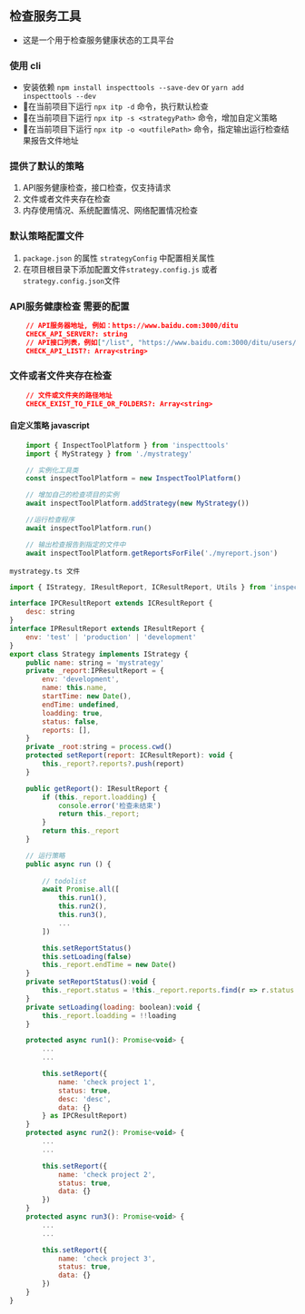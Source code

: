 ## 检查服务工具

- 这是一个用于检查服务健康状态的工具平台

### 使用 cli

* 安装依赖 `npm install inspecttools --save-dev` or `yarn add inspecttools --dev`
* 在当前项目下运行 `npx itp -d` 命令，执行默认检查
* 在当前项目下运行 `npx itp -s <strategyPath>` 命令，增加自定义策略
* 在当前项目下运行 `npx itp -o <outfilePath>` 命令，指定输出运行检查结果报告文件地址

### 提供了默认的策略

1. API服务健康检查，接口检查，仅支持<GET>请求
2. 文件或者文件夹存在检查
3. 内存使用情况、系统配置情况、网络配置情况检查

### 默认策略配置文件

1. `package.json` 的属性 `strategyConfig` 中配置相关属性
2. 在项目根目录下添加配置文件`strategy.config.js` 或者 `strategy.config.json`文件

### API服务健康检查 需要的配置
```json
    // API服务器地址, 例如：https://www.baidu.com:3000/ditu
    CHECK_API_SERVER?: string 
    // API接口列表，例如["/list", "https://www.baidu.com:3000/ditu/users/list"]
    CHECK_API_LIST?: Array<string>
```

### 文件或者文件夹存在检查
```json
    // 文件或文件夹的路径地址
    CHECK_EXIST_TO_FILE_OR_FOLDERS?: Array<string>
```

#### 自定义策略 javascript

```javascript 
    import { InspectToolPlatform } from 'inspecttools'
    import { MyStrategy } from './mystrategy'

    // 实例化工具类
    const inspectToolPlatform = new InspectToolPlatform()

    // 增加自己的检查项目的实例
    await inspectToolPlatform.addStrategy(new MyStrategy())

    //运行检查程序
    await inspectToolPlatform.run()

    // 输出检查报告到指定的文件中
    await inspectToolPlatform.getReportsForFile('./myreport.json')

```

`mystrategy.ts 文件`
```javascript
import { IStrategy, IResultReport, ICResultReport, Utils } from 'inspecttools'

interface IPCResultReport extends ICResultReport {
    desc: string
}
interface IPResultReport extends IResultReport {
    env: 'test' | 'production' | 'development'
}
export class Strategy implements IStrategy {
    public name: string = 'mystrategy'
    private _report:IPResultReport = {
        env: 'development',
        name: this.name,
        startTime: new Date(),
        endTime: undefined,
        loadding: true,
        status: false,
        reports: [],
    }
    private _root:string = process.cwd()
    protected setReport(report: ICResultReport): void {
        this._report?.reports?.push(report)
    }

    public getReport(): IResultReport {
        if (this._report.loadding) {
            console.error('检查未结束')
            return this._report;
        }
        return this._report
    }

    // 运行策略
    public async run () {
        
        // todolist
        await Promise.all([
            this.run1(),
            this.run2(),
            this.run3(),
            ...
        ])

        this.setReportStatus()
        this.setLoading(false)
        this._report.endTime = new Date()
    }
    private setReportStatus():void {
        this._report.status = !this._report.reports.find(r => r.status === false)
    }
    private setLoading(loading: boolean):void {
        this._report.loadding = !!loading
    }

    protected async run1(): Promise<void> {
        ...
        ...

        this.setReport({
            name: 'check project 1',
            status: true,
            desc: 'desc',
            data: {}
        } as IPCResultReport)
    }
    protected async run2(): Promise<void> {
        ... 
        ... 

        this.setReport({ 
            name: 'check project 2', 
            status: true,
            data: {}
        })
    }
    protected async run3(): Promise<void> {
        ...
        ...

        this.setReport({ 
            name: 'check project 3', 
            status: true,
            data: {}
        })
    }
}
```